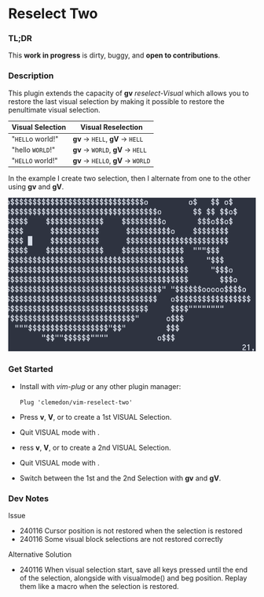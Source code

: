 # Reselect Two

### TL;DR

This **work in progress** is dirty, buggy, and **open to contributions**.

### Description

This plugin extends the capacity of **gv** *reselect-Visual* which allows you to
restore the last visual selection by making it possible to restore the
penultimate visual selection.


|  Visual Selection |  Visual Reselection                    |
| ----------------- | -------------------------------------- |
|  "`HELL`o world!" |  **gv** -> `HELL`,   **gV** -> `HELL`  |
|  "hello `WORLD`!" |  **gv** -> `WORLD`,  **gV** -> `HELL`  |
|  "`HELLO` world!" |  **gv** -> `HELLO`,  **gV** -> `WORLD` |

In the example I create two selection, then I alternate from one to the other
using **gv** and **gV**.

![Vim Reselect Two](./doc-assets/vim-reselect-two.gif)

### Get Started

* Install with *vim-plug* or any other plugin manager:

  `Plug 'clemedon/vim-reselect-two'`

* Press **v**, **V**, **<C-V>** or **<C-Q>** to create a 1st VISUAL Selection.
* Quit VISUAL mode with **<Esc>**.
* ress **v**, **V**, **<C-V>** or **<C-Q>** to create a 2nd VISUAL Selection.
* Quit VISUAL mode with **<Esc>**.
* Switch between the 1st and the 2nd Selection with **gv** and **gV**.

### Dev Notes

  Issue
  - 240116 Cursor position is not restored when the selection is restored
  - 240116 Some visual block selections are not restored correctly

  Alternative Solution
  - 240116 When visual selection start, save all keys pressed until the end of
    the selection, alongside with visualmode() and beg position.  Replay them
    like a macro when the selection is restored.
